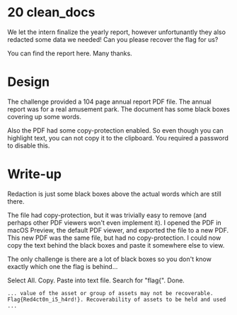 # 20 clean_docs

We let the intern finalize the yearly report, however unfortunantly they also
redacted some data we needed! Can you please recover the flag for us?

You can find the report here. Many thanks.

# Design

The challenge provided a 104 page annual report PDF file. The annual report was
for a real amusement park. The document has some black boxes covering up some
words.

Also the PDF had some copy-protection enabled. So even though you can highlight
text, you can not copy it to the clipboard. You required a password to disable
this.

# Write-up
Redaction is just some black boxes above the actual words which are still there.

The file had copy-protection, but it was trivially easy to remove (and perhaps
other PDF viewers won't even implement it). I opened the PDF in macOS Preview,
the default PDF viewer, and exported the file to a new PDF. This new PDF was
the same file, but had no copy-protection. I could now copy the text behind the
black boxes and paste it somewhere else to view.

The only challenge is there are a lot of black boxes so you don't know exactly
which one the flag is behind...

Select All. Copy. Paste into text file. Search for "flag{". Done.

```
... value of the asset or group of assets may not be recoverable.
Flag{Red4ct0n_i5_h4rd!}. Recoverability of assets to be held and used ...
```
